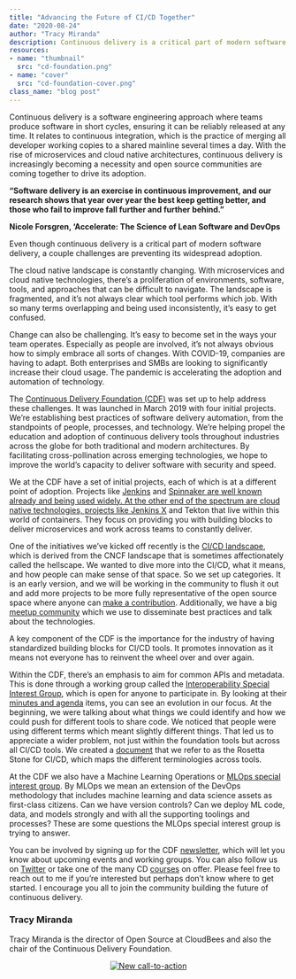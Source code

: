 ```yaml
---
title: "Advancing the Future of CI/CD Together"
date: "2020-08-24"
author: "Tracy Miranda"
description: Continuous delivery is a critical part of modern software development, but there are key obstacles slowing its widespread adoption.
resources:
- name: "thumbnail"
  src: "cd-foundation.png"
- name: "cover"
  src: "cd-foundation-cover.png"
class_name: "blog post"
---
```


Continuous delivery is a software engineering approach where teams produce software in short cycles, ensuring it can be reliably released at any time. It relates to continuous integration, which is the practice of merging all developer working copies to a shared mainline several times a day. With the rise of microservices and cloud native architectures, continuous delivery is increasingly becoming a necessity and open source communities are coming together to drive its adoption.

<p class="tabbed-text"><b>“Software delivery is an exercise in continuous improvement, and our research shows that year over year the best keep getting better, and those who fail to improve fall further and further behind.”</b></p>
<p class="tabbed-text"><b>Nicole Forsgren, ‘Accelerate: The Science of Lean Software and DevOps</b></p>

Even though continuous delivery is a critical part of modern software delivery, a couple challenges are preventing its widespread adoption.

The cloud native landscape is constantly changing. With microservices and cloud native technologies, there’s a proliferation of environments, software, tools, and approaches that can be difficult to navigate. The landscape is fragmented, and it’s not always clear which tool performs which job. With so many terms overlapping and being used inconsistently, it’s easy to get confused.

Change can also be challenging. It’s easy to become set in the ways your team operates. Especially as people are involved, it’s not always obvious how to simply embrace all sorts of changes. With COVID-19, companies are having to adapt. Both enterprises and SMBs are looking to significantly increase their cloud usage. The pandemic is accelerating the adoption and automation of technology. 

The <a href="https://cd.foundation/" target="_blank">Continuous Delivery Foundation (CDF)</a> was set up to help address these challenges. It was launched in March 2019 with four initial projects. We’re establishing best practices of software delivery automation, from the standpoints of people, processes, and technology. We’re helping propel the education and adoption of continuous delivery tools throughout industries across the globe for both traditional and modern architectures. By facilitating cross-pollination across emerging technologies, we hope to improve the world’s capacity to deliver software with security and speed.

We at the CDF have a set of initial projects, each of which is at a different point of adoption. Projects like <a href="https://jenkins.io/" target="_blank">Jenkins</a> and <a href="https://spinnaker.io/" target="_blank">Spinnaker are well known already and being used widely. At the other end of the spectrum are cloud native technologies, projects like <a href="https://jenkins-x.io/" target="_blank">Jenkins X</a> and Tekton that live within this world of containers. They focus on providing you with building blocks to deliver microservices and work across teams to constantly deliver.

One of the initiatives we’ve kicked off recently is the <a href="https://landscape.cd.foundation/" target="_blank">CI/CD landscape</a>, which is derived from the CNCF landscape that is sometimes affectionately called the hellscape. We wanted to dive more into the CI/CD, what it means, and how people can make sense of that space. So we set up categories. It is an early version, and we will be working in the community to flush it out and add more projects to be more fully representative of the open source space where anyone can <a href="https://github.com/cdfoundation/cdf-landscape" target="_blank">make a contribution</a>. Additionally, we have a big <a href="https://www.meetup.com/pro/cicd-cdf" target="_blank">meetup community</a> which we use to disseminate best practices and talk about the technologies.  

A key component of the CDF is the importance for the industry of having standardized building blocks for CI/CD tools. It promotes innovation as it means not everyone has to reinvent the wheel over and over again. 

Within the CDF, there’s an emphasis to aim for common APIs and metadata. This is done through a working group called the <a href="https://github.com/cdfoundation/sig-interoperability" target="_blank">Interoperability Special Interest Group</a>, which is open for anyone to participate in. By looking at their <a href="https://github.com/cdfoundation/sig-interoperability/blob/master/docs/meetings.md" target="_blank">minutes and agenda</a> items, you can see an evolution in our focus. At the beginning, we were talking about what things we could identify and how we could push for different tools to share code. We noticed that people were using different terms which meant slightly different things. That led us to appreciate a wider problem, not just within the foundation tools but across all CI/CD tools. We created a <a href="https://github.com/cdfoundation/sig-interoperability/blob/master/docs/vocabulary.md" target="_blank">document</a> that we refer to as the Rosetta Stone for CI/CD, which maps the different terminologies across tools. 

At the CDF we also have a Machine Learning Operations or <a href="https://github.com/cdfoundation/sig-mlops" target="_blank">MLOps special interest group</a>. By MLOps we mean an extension of the DevOps methodology that includes machine learning and data science assets as first-class citizens. Can we have version controls? Can we deploy ML code, data, and models strongly and with all the supporting toolings and processes? These are some questions the MLOps special interest group is trying to answer.

You can be involved by signing up for the CDF <a href="https://cd.foundation/stay-connected/" target="_blank">newsletter</a>, which will let you know about upcoming events and working groups. You can also follow us on <a href="https://twitter.com/cdeliveryfdn" target="_blank">Twitter</a> or take one of the many CD <a href="https://cd.foundation/training/" target="_blank">courses</a> on offer. Please feel free to reach out to me if you’re interested but perhaps don’t know where to get started. I encourage you all to join the community building the future of continuous delivery.

<h3>Tracy Miranda</h3>

<p>Tracy Miranda is the director of Open Source at CloudBees and also the chair of the Continuous Delivery Foundation.</p>

<div style="text-align: center;">
<!--HubSpot Call-to-Action Code --><span class="hs-cta-wrapper" id="hs-cta-wrapper-9a9feee6-3a5f-4335-93a4-b4964ab1ce5c"><span class="hs-cta-node hs-cta-9a9feee6-3a5f-4335-93a4-b4964ab1ce5c" id="hs-cta-9a9feee6-3a5f-4335-93a4-b4964ab1ce5c"><!--[if lte IE 8]><div id="hs-cta-ie-element"></div><![endif]--><a href="https://cta-redirect.hubspot.com/cta/redirect/732832/9a9feee6-3a5f-4335-93a4-b4964ab1ce5c"  target="_blank" ><img class="hs-cta-img" id="hs-cta-img-9a9feee6-3a5f-4335-93a4-b4964ab1ce5c" style="border-width:0px;" src="https://no-cache.hubspot.com/cta/default/732832/9a9feee6-3a5f-4335-93a4-b4964ab1ce5c.png"  alt="New call-to-action"/></a></span><script charset="utf-8" src="https://js.hscta.net/cta/current.js"></script><script type="text/javascript"> hbspt.cta.load(732832, '9a9feee6-3a5f-4335-93a4-b4964ab1ce5c', {}); </script></span><!-- end HubSpot Call-to-Action Code -->
</div>